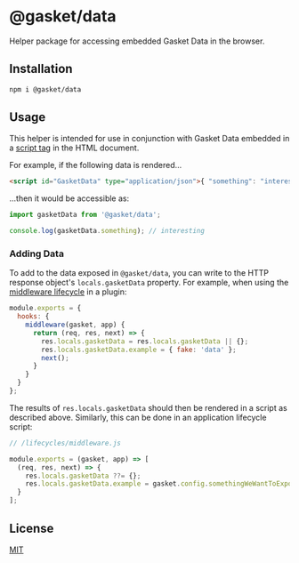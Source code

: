 # @gasket/data

Helper package for accessing embedded Gasket Data in the browser.

## Installation

```bash
npm i @gasket/data
```

## Usage

This helper is intended for use in conjunction with Gasket Data embedded in a
[script tag] in the HTML document.

For example, if the following data is rendered...

```html
<script id="GasketData" type="application/json">{ "something": "interesting" }</script>
```

...then it would be accessible as:

```js
import gasketData from '@gasket/data';

console.log(gasketData.something); // interesting
```

### Adding Data

To add to the data exposed in `@gasket/data`, you can write to the HTTP response
object's `locals.gasketData` property. For example, when using the [middleware
lifecycle] in a plugin:

```js
module.exports = {
  hooks: {
    middleware(gasket, app) {
      return (req, res, next) => {
        res.locals.gasketData = res.locals.gasketData || {};
        res.locals.gasketData.example = { fake: 'data' }; 
        next();
      }
    }
  }
};
```

The results of `res.locals.gasketData` should then be rendered in a script as
described above. Similarly, this can be done in an application lifecycle script:

```js
// /lifecycles/middleware.js

module.exports = (gasket, app) => [
  (req, res, next) => {
    res.locals.gasketData ??= {};
    res.locals.gasketData.example = gasket.config.somethingWeWantToExpose;
  }
];
```

## License

[MIT](./LICENSE.md)

<!-- LINKS -->

[middleware lifecycle]: /packages/gasket-plugin-express/README.md#middleware
[script tag]: https://developer.mozilla.org/en-US/docs/Web/HTML/Element/script

